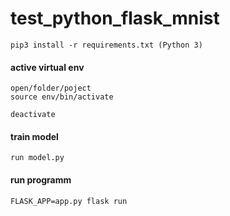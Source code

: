 # test_python_flask_mnist

	pip3 install -r requirements.txt (Python 3)
	

#### active virtual env
	open/folder/poject 
	source env/bin/activate
	
	deactivate
	
#### train model 
	run model.py
	
#### run programm
	FLASK_APP=app.py flask run
